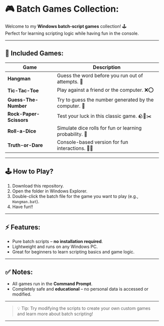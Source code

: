 # 🎮 Batch Games Collection:

Welcome to my **Windows batch-script games** collection! 🕹️  
Perfect for learning scripting logic while having fun in the console.  

---

## 🚀 Included Games:
| **Game** | **Description** |
|------|-------------|
| **Hangman** | Guess the word before you run out of attempts. 📝 |
| **Tic-Tac-Toe** | Play against a friend or the computer. ❌⭕ |
| **Guess-The-Number** | Try to guess the number generated by the computer. 🔢 |
| **Rock-Paper-Scissors** | Test your luck in this classic game. 🪨📄✂️ |
| **Roll-a-Dice** | Simulate dice rolls for fun or learning probability. 🎲 |
| **Truth-or-Dare** | Console-based version for fun interactions. 🤔🎉 |

---

## 🕹️ How to Play?
1. Download this repository.  
2. Open the folder in Windows Explorer.  
3. Double-click the batch file for the game you want to play (e.g., `Hangman.bat`).  
4. Have fun!!

---

## ⚡ Features:
- Pure batch scripts – **no installation required**.  
- Lightweight and runs on any Windows PC.  
- Great for beginners to learn scripting basics and game logic.  

---

## ✅ Notes:
- All games run in the **Command Prompt**.  
- Completely safe and **educational** – no personal data is accessed or modified.  

---

> 💡 Tip: Try modifying the scripts to create your own custom games and learn more about batch scripting!

---
